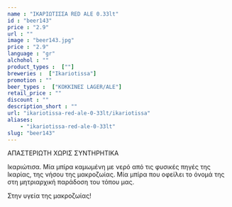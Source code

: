```yaml
---
name : "ΙΚΑΡΙΩΤΙΣΣΑ RED ALE 0.33lt"
id : "beer143"
price : "2.9"
url : ""
image : "beer143.jpg"
price : "2.9"
language : "gr"
alchohol : ""
product_types :  [""]
breweries :  ["Ikariotissa"]
promotion : ""
beer_types :  ["ΚΟΚΚΙΝΕΣ LAGER/ALE"]
retail_price : ""
discount : ""
description_short : ""
url: "ikariotissa-red-ale-0-33lt/ikariotissa"
aliases: 
    - "ikariotissa-red-ale-0-33lt"
slug: "beer143"
---
```


ΑΠΑΣΤΕΡΙΩΤΗ ΧΩΡΙΣ ΣΥΝΤΗΡΗΤΙΚΑ

Ικαριώτισα. Μία μπίρα καμωμένη με νερό από τις φυσικές πηγές της Ικαρίας, της νήσου της μακροζωίας. Μία μπίρα που οφείλει το όνομά της στη μητριαρχική παράδοση του τόπου μας.

Στην υγεία της μακροζωίας!